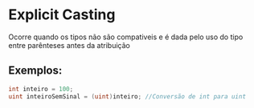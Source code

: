 # Explicit Casting

Ocorre quando os tipos não são compativeis e é dada pelo uso do tipo entre parênteses antes da atribuição

## Exemplos:

```c#
int inteiro = 100;
uint inteiroSemSinal = (uint)inteiro; //Conversão de int para uint
```

